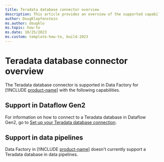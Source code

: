 ```yaml
---
title: Teradata database connector overview
description: This article provides an overview of the supported capabilities of the Teradata database connector.
author: DougKlopfenstein
ms.author: dougklo
ms.topic: how-to
ms.date: 10/25/2023
ms.custom: template-how-to, build-2023
---
```


# Teradata database connector overview

The Teradata database connector is supported in Data Factory for [!INCLUDE [product-name](../includes/product-name.md)] with the following capabilities.


## Support in Dataflow Gen2

For information on how to connect to a Teradata database in Dataflow Gen2, go to [Set up your Teradata database connection](connector-teradata-database.md).

## Support in data pipelines

Data Factory in [!INCLUDE [product-name](../includes/product-name.md)] doesn't currently support a Teradata database in data pipelines.
